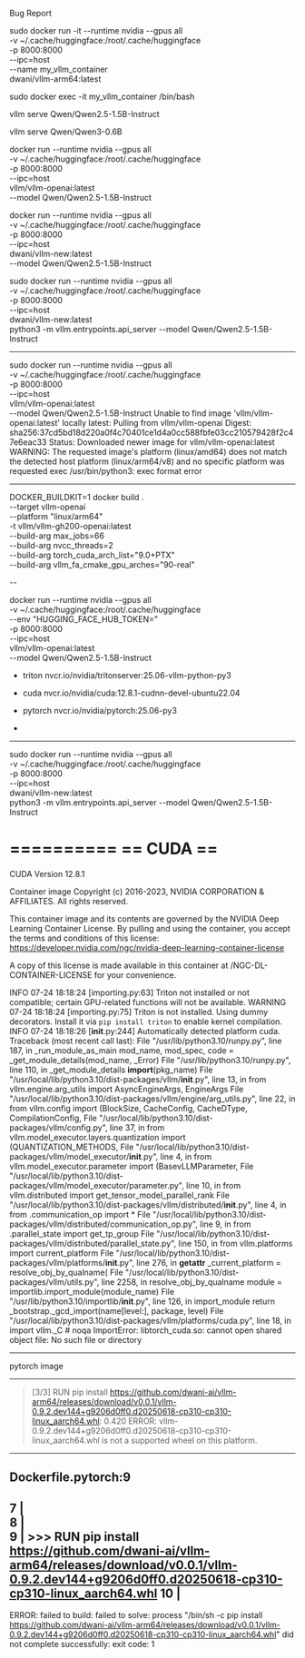 Bug Report

sudo docker run -it --runtime nvidia --gpus all \
-v ~/.cache/huggingface:/root/.cache/huggingface \
-p 8000:8000 \
--ipc=host \
--name my_vllm_container \
dwani/vllm-arm64:latest

sudo docker exec -it my_vllm_container /bin/bash


vllm serve Qwen/Qwen2.5-1.5B-Instruct

vllm serve Qwen/Qwen3-0.6B

docker run --runtime nvidia --gpus all \
    -v ~/.cache/huggingface:/root/.cache/huggingface \
    -p 8000:8000 \
    --ipc=host \
    vllm/vllm-openai:latest \
    --model Qwen/Qwen2.5-1.5B-Instruct

docker run --runtime nvidia --gpus all \
    -v ~/.cache/huggingface:/root/.cache/huggingface \
    -p 8000:8000 \
    --ipc=host \
    dwani/vllm-new:latest \
    --model Qwen/Qwen2.5-1.5B-Instruct


sudo docker run --runtime nvidia --gpus all \
  -v ~/.cache/huggingface:/root/.cache/huggingface \
  -p 8000:8000 \
  --ipc=host \
  dwani/vllm-new:latest \
  python3 -m vllm.entrypoints.api_server --model Qwen/Qwen2.5-1.5B-Instruct



---


 sudo docker run --runtime nvidia --gpus all \
    -v ~/.cache/huggingface:/root/.cache/huggingface \
    -p 8000:8000 \
    --ipc=host \
    vllm/vllm-openai:latest \
    --model Qwen/Qwen2.5-1.5B-Instruct
Unable to find image 'vllm/vllm-openai:latest' locally
latest: Pulling from vllm/vllm-openai
Digest: sha256:37cd5bd18d220a0f4c70401ce1d4a0cc588fbfe03cc210579428f2c47e6eac33
Status: Downloaded newer image for vllm/vllm-openai:latest
WARNING: The requested image's platform (linux/amd64) does not match the detected host platform (linux/arm64/v8) and no specific platform was requested
exec /usr/bin/python3: exec format error


---

DOCKER_BUILDKIT=1 docker build . \
  --target vllm-openai \
  --platform "linux/arm64" \
  -t vllm/vllm-gh200-openai:latest \
  --build-arg max_jobs=66 \
  --build-arg nvcc_threads=2 \
  --build-arg torch_cuda_arch_list="9.0+PTX" \
  --build-arg vllm_fa_cmake_gpu_arches="90-real"


--



docker run --runtime nvidia --gpus all \
    -v ~/.cache/huggingface:/root/.cache/huggingface \
    --env "HUGGING_FACE_HUB_TOKEN=<secret>" \
    -p 8000:8000 \
    --ipc=host \
    vllm/vllm-openai:latest \
    --model Qwen/Qwen2.5-1.5B-Instruct


- triton
nvcr.io/nvidia/tritonserver:25.06-vllm-python-py3

- cuda
nvcr.io/nvidia/cuda:12.8.1-cudnn-devel-ubuntu22.04

- pytorch
nvcr.io/nvidia/pytorch:25.06-py3


- 

<!-- 
sudo docker pull nvcr.io/nvidia/tritonserver:25.06-vllm-python-py3


docker run --gpus all -it --rm --net=host -p 8001:8001 \
  --shm-size=1G --ulimit memlock=-1 --ulimit stack=67108864 \
  -v ${PWD}/model_repository:/model_repository \
  nvcr.io/nvidia/tritonserver:25.06-vllm-python-py3 \
  tritonserver --model-store=/model_repository



git clone https://github.com/triton-inference-server/server

cd server/docs/examples/

bash fetch_models.sh

quickstart - https://github.com/triton-inference-server/server/blob/main/docs/getting_started/quickstart.md

-->


---

sudo docker run --runtime nvidia --gpus all \
  -v ~/.cache/huggingface:/root/.cache/huggingface \
  -p 8000:8000 \
  --ipc=host \
  dwani/vllm-new:latest \
  python3 -m vllm.entrypoints.api_server --model Qwen/Qwen2.5-1.5B-Instruct

==========
== CUDA ==
==========

CUDA Version 12.8.1

Container image Copyright (c) 2016-2023, NVIDIA CORPORATION & AFFILIATES. All rights reserved.

This container image and its contents are governed by the NVIDIA Deep Learning Container License.
By pulling and using the container, you accept the terms and conditions of this license:
https://developer.nvidia.com/ngc/nvidia-deep-learning-container-license

A copy of this license is made available in this container at /NGC-DL-CONTAINER-LICENSE for your convenience.

INFO 07-24 18:18:24 [importing.py:63] Triton not installed or not compatible; certain GPU-related functions will not be available.
WARNING 07-24 18:18:24 [importing.py:75] Triton is not installed. Using dummy decorators. Install it via `pip install triton` to enable kernel compilation.
INFO 07-24 18:18:26 [__init__.py:244] Automatically detected platform cuda.
Traceback (most recent call last):
  File "/usr/lib/python3.10/runpy.py", line 187, in _run_module_as_main
    mod_name, mod_spec, code = _get_module_details(mod_name, _Error)
  File "/usr/lib/python3.10/runpy.py", line 110, in _get_module_details
    __import__(pkg_name)
  File "/usr/local/lib/python3.10/dist-packages/vllm/__init__.py", line 13, in <module>
    from vllm.engine.arg_utils import AsyncEngineArgs, EngineArgs
  File "/usr/local/lib/python3.10/dist-packages/vllm/engine/arg_utils.py", line 22, in <module>
    from vllm.config import (BlockSize, CacheConfig, CacheDType, CompilationConfig,
  File "/usr/local/lib/python3.10/dist-packages/vllm/config.py", line 37, in <module>
    from vllm.model_executor.layers.quantization import (QUANTIZATION_METHODS,
  File "/usr/local/lib/python3.10/dist-packages/vllm/model_executor/__init__.py", line 4, in <module>
    from vllm.model_executor.parameter import (BasevLLMParameter,
  File "/usr/local/lib/python3.10/dist-packages/vllm/model_executor/parameter.py", line 10, in <module>
    from vllm.distributed import get_tensor_model_parallel_rank
  File "/usr/local/lib/python3.10/dist-packages/vllm/distributed/__init__.py", line 4, in <module>
    from .communication_op import *
  File "/usr/local/lib/python3.10/dist-packages/vllm/distributed/communication_op.py", line 9, in <module>
    from .parallel_state import get_tp_group
  File "/usr/local/lib/python3.10/dist-packages/vllm/distributed/parallel_state.py", line 150, in <module>
    from vllm.platforms import current_platform
  File "/usr/local/lib/python3.10/dist-packages/vllm/platforms/__init__.py", line 276, in __getattr__
    _current_platform = resolve_obj_by_qualname(
  File "/usr/local/lib/python3.10/dist-packages/vllm/utils.py", line 2258, in resolve_obj_by_qualname
    module = importlib.import_module(module_name)
  File "/usr/lib/python3.10/importlib/__init__.py", line 126, in import_module
    return _bootstrap._gcd_import(name[level:], package, level)
  File "/usr/local/lib/python3.10/dist-packages/vllm/platforms/cuda.py", line 18, in <module>
    import vllm._C  # noqa
ImportError: libtorch_cuda.so: cannot open shared object file: No such file or directory


---



pytorch image


------
 > [3/3] RUN pip install https://github.com/dwani-ai/vllm-arm64/releases/download/v0.0.1/vllm-0.9.2.dev144+g9206d0ff0.d20250618-cp310-cp310-linux_aarch64.whl:
0.420 ERROR: vllm-0.9.2.dev144+g9206d0ff0.d20250618-cp310-cp310-linux_aarch64.whl is not a supported wheel on this platform.
------
Dockerfile.pytorch:9
--------------------
   7 |     
   8 |     
   9 | >>> RUN pip install https://github.com/dwani-ai/vllm-arm64/releases/download/v0.0.1/vllm-0.9.2.dev144+g9206d0ff0.d20250618-cp310-cp310-linux_aarch64.whl
  10 |     
--------------------
ERROR: failed to build: failed to solve: process "/bin/sh -c pip install https://github.com/dwani-ai/vllm-arm64/releases/download/v0.0.1/vllm-0.9.2.dev144+g9206d0ff0.d20250618-cp310-cp310-linux_aarch64.whl" did not complete successfully: exit code: 1